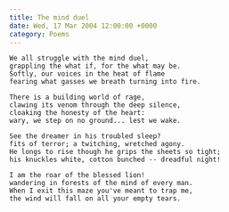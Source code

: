```yaml
---
title: The mind duel
date: Wed, 17 Mar 2004 12:00:00 +0000
category: Poems
---
```


    We all struggle with the mind duel,  
    grappling the what if, for the what may be.  
    Softly, our voices in the heat of flame  
    fearing what gasses we breath turning into fire.

    There is a building world of rage,  
    clawing its venom through the deep silence,  
    cloaking the honesty of the heart:  
    wary, we step on no ground... lest we wake.

    See the dreamer in his troubled sleep?  
    fits of terror; a twitching, wretched agony.  
    He longs to rise though he grips the sheets so tight;  
    his knuckles white, cotton bunched -- dreadful night!

    I am the roar of the blessed lion!  
    wandering in forests of the mind of every man.  
    When I exit this maze you've meant to trap me,  
    the wind will fall on all your empty tears.


